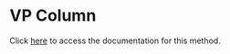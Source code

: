 <!---->
# VP Column

Click [here](https://developer.4d.com/docs/20/ViewPro/method-list#vp-column) to access the documentation for this method.

